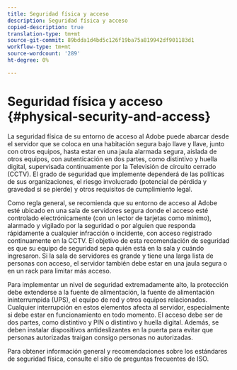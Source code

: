 ```yaml
---
title: Seguridad física y acceso
description: Seguridad física y acceso
copied-description: true
translation-type: tm+mt
source-git-commit: 89bdda1d4bd5c126f19ba75a819942df901183d1
workflow-type: tm+mt
source-wordcount: '289'
ht-degree: 0%

---
```



# Seguridad física y acceso {#physical-security-and-access}

La seguridad física de su entorno de acceso al Adobe puede abarcar desde el servidor que se coloca en una habitación segura bajo llave y llave, junto con otros equipos, hasta estar en una jaula alarmada segura, aislada de otros equipos, con autenticación en dos partes, como distintivo y huella digital, supervisada continuamente por la Televisión de circuito cerrado (CCTV). El grado de seguridad que implemente dependerá de las políticas de sus organizaciones, el riesgo involucrado (potencial de pérdida y gravedad si se pierde) y otros requisitos de cumplimiento legal.

Como regla general, se recomienda que su entorno de acceso al Adobe esté ubicado en una sala de servidores segura donde el acceso esté controlado electrónicamente (con un lector de tarjetas como mínimo), alarmado y vigilado por la seguridad o por alguien que responda rápidamente a cualquier infracción o incidente, con acceso registrado continuamente en la CCTV. El objetivo de esta recomendación de seguridad es que su equipo de seguridad sepa quién está en la sala y cuándo ingresaron. Si la sala de servidores es grande y tiene una larga lista de personas con acceso, el servidor también debe estar en una jaula segura o en un rack para limitar más acceso.

Para implementar un nivel de seguridad extremadamente alto, la protección debe extenderse a la fuente de alimentación, la fuente de alimentación ininterrumpida (UPS), el equipo de red y otros equipos relacionados. Cualquier interrupción en estos elementos afecta al servidor, especialmente si debe estar en funcionamiento en todo momento. El acceso debe ser de dos partes, como distintivo y PIN o distintivo y huella digital. Además, se deben instalar dispositivos antideslizantes en la puerta para evitar que personas autorizadas traigan consigo personas no autorizadas.

Para obtener información general y recomendaciones sobre los estándares de seguridad física, consulte el sitio de preguntas frecuentes de ISO.
